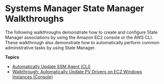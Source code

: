 # Systems Manager State Manager Walkthroughs<a name="sysman-state-walk"></a>

The following walkthroughs demonstrate how to create and configure State Manager associations by using the Amazon EC2 console or the AWS CLI\. These walkthrough also demonstrate how to automatically perform common administrative tasks by using State Manager\.

**Topics**
+ [Automatically Update SSM Agent \(CLI\)](sysman-state-cli.md)
+ [Walkthrough: Automatically Update PV Drivers on EC2 Windows Instances \(Console\)](sysman-state-pvdriver.md)